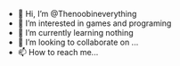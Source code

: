 - 👋 Hi, I’m @Thenoobineverything
- 👀 I’m interested in games and programing
- 🌱 I’m currently learning nothing
- 💞️ I’m looking to collaborate on ...
- 📫 How to reach me...

<!---
Thenoobineverything/Thenoobineverything is a ✨ special ✨ repository because its `README.md` (this file) appears on your GitHub profile.
You can click the Preview link to take a look at your changes.
--->
